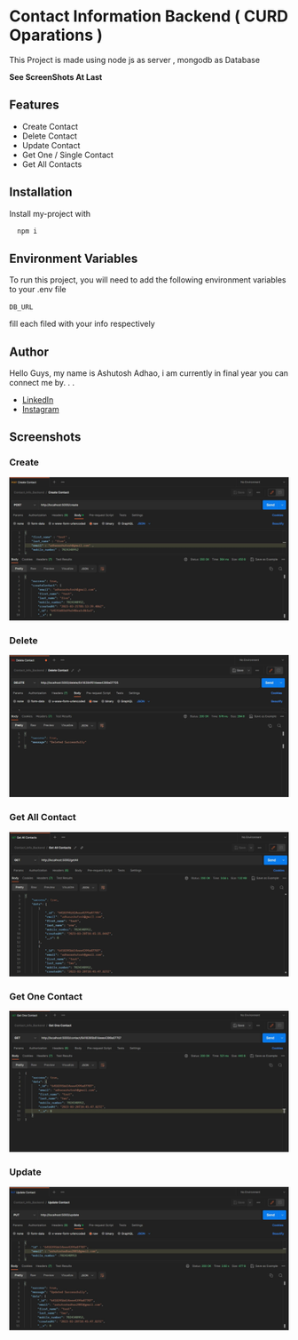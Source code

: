 # Contact Information Backend ( CURD Oparations )

This Project is made using node js as server , mongodb as Database

**See ScreenShots At Last**

## Features

- Create Contact
- Delete Contact
- Update Contact
- Get One / Single Contact
- Get All Contacts

## Installation

Install my-project with

```bash
  npm i
```

## Environment Variables

To run this project, you will need to add the following environment variables to your .env file

`DB_URL`

fill each filed with your info respectively

## Author

Hello Guys, my name is Ashutosh Adhao, i am currently in final year you can connect me by. . .

- [LinkedIn](https://www.linkedin.com/in/ashutoshadhao/)
- [Instagram](https://www.instagram.com/ashutoshadhao/)

## Screenshots
### Create
![App Screenshot](./ScreenShots/Create.JPG)
### Delete 
![App Screenshot](./ScreenShots/Delete.JPG)
### Get All Contact 
![App Screenshot](./ScreenShots/Get_All_Contacts.JPG)
### Get One Contact 
![App Screenshot](./ScreenShots/Get_One_Contact.JPG)
### Update 
![App Screenshot](./ScreenShots/Update.JPG)

